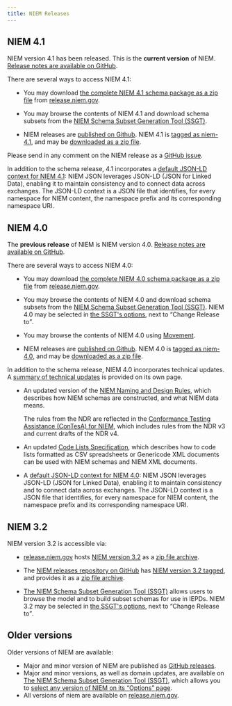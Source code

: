 ```yaml
---
title: NIEM Releases
---
```


<style type="text/css"> 
    ul { margin-left: 1em; }
</style>

## NIEM 4.1

NIEM version 4.1 has been released. This is the **current version** of NIEM. [Release notes are available on GitHub](https://github.com/NIEM/NIEM-Releases/releases/tag/niem-4.1).

There are several ways to access NIEM 4.1:

- You may download
  [the complete NIEM 4.1 schema package as a zip file](https://release.niem.gov/niem/4.1/niem-4.1.rel.zip)
  from [release.niem.gov](https://release.niem.gov/niem/4.1/).

- You may browse the contents of NIEM 4.1 and download schema subsets from the
  [NIEM Schema Subset Generation Tool (SSGT)](https://tools.niem.gov/niemtools/ssgt/index.iepd).

- NIEM releases are
  [published on Github](https://github.com/NIEM/NIEM-Releases). NIEM 4.1 is
  [tagged as niem-4.1](https://github.com/NIEM/NIEM-Releases/releases/tag/niem-4.1),
  and may be
  [downloaded as a zip file](https://github.com/NIEM/NIEM-Releases/archive/niem-4.1.zip).

Please send in any comment on the NIEM release as a [GitHub issue](https://github.com/NIEM/NIEM-Releases/issues).

In addition to the schema release, 4.1 incorporates a
  [default JSON-LD context for NIEM 4.1](https://release.niem.gov/jsonld-context/niem-4.1-context.jsonld):
  NIEM JSON leverages JSON-LD (JSON for Linked Data), enabling it to maintain
  consistency and to connect data across exchanges. The JSON-LD context is a
  JSON file that identifies, for every namespace for NIEM content, the namespace
  prefix and its corresponding namespace URI.

## NIEM 4.0

The **previous release** of NIEM is NIEM version 4.0. [Release notes are available on GitHub](https://github.com/NIEM/NIEM-Releases/releases/tag/niem-4.0).

There are several ways to access NIEM 4.0:

- You may download
  [the complete NIEM 4.0 schema package as a zip file](https://release.niem.gov/niem/4.0/niem-4.0.rel.zip)
  from [release.niem.gov](https://release.niem.gov/niem/4.0/).

- You may browse the contents of NIEM 4.0 and download schema subsets from the
  [NIEM Schema Subset Generation Tool (SSGT)](https://tools.niem.gov/niemtools/ssgt/index.iepd).
  NIEM 4.0 may be selected in [the SSGT's options](https://tools.niem.gov/niemtools/ssgt/SSGT-Options.iepd),
  next to <q>Change Release to</q>.

- You may browse the contents of NIEM 4.0 using [Movement](https://beta.movement.niem.gov).

- NIEM releases are
  [published on Github](https://github.com/NIEM/NIEM-Releases). NIEM 4.0 is
  [tagged as niem-4.0](https://github.com/NIEM/NIEM-Releases/releases/tag/niem-4.0),
  and may be
  [downloaded as a zip file](https://github.com/NIEM/NIEM-Releases/archive/niem-4.0.zip).

In addition to the schema release, NIEM 4.0 incorporates technical updates. A
[summary of technical updates](v4.0-technical-changes) is provided on its own
page.

- An updated version of the
  [NIEM Naming and Design Rules](https://github.com/NIEM/NIEM-NDR), which
  describes how NIEM schemas are constructed, and what NIEM data means.

  The rules from the NDR are reflected in the [Conformance Testing Assistance
  (ConTesA) for NIEM](https://tools.niem.gov/contesa/), which includes rules
  from the NDR v3 and current drafts of the NDR v4.

- An updated
  [Code Lists Specification](https://github.com/NIEM/NIEM-Code-Lists-Spec),
  which describes how to code lists formatted as CSV spreadsheets or Genericode
  XML documents can be used with NIEM schemas and NIEM XML documents.

- A
  [default JSON-LD context for NIEM 4.0](https://release.niem.gov/jsonld-context/niem-4.0-context.jsonld):
  NIEM JSON leverages JSON-LD (JSON for Linked Data), enabling it to maintain
  consistency and to connect data across exchanges. The JSON-LD context is a
  JSON file that identifies, for every namespace for NIEM content, the namespace
  prefix and its corresponding namespace URI.

## NIEM 3.2

NIEM version 3.2 is accessible via:

- [release.niem.gov](https://release.niem.gov/niem) hosts [NIEM version 3.2](https://release.niem.gov/niem/3.2) as a [zip file archive](https://release.niem.gov/niem/3.2/niem-3.2.rel.zip).

- The [NIEM releases repository on GitHub](https://github.com/NIEM/NIEM-Releases/) 
    has [NIEM version 3.2 tagged](https://github.com/NIEM/NIEM-Releases/releases/tag/niem-3.2),
    and provides it as a [zip file archive](https://github.com/NIEM/NIEM-Releases/archive/niem-3.2.zip).

- [The NIEM Schema Subset Generation Tool (SSGT)](https://tools.niem.gov/niemtools/ssgt/index.iepd)
    allows users to browse the model and to build subset schemas for use in
    IEPDs. NIEM 3.2 may be selected in
    [the SSGT's options](https://tools.niem.gov/niemtools/ssgt/SSGT-Options.iepd),
    next to <q>Change Release to</q>.

## Older versions

Older versions of NIEM are available:

- Major and minor version of NIEM are published as
  [GitHub releases](https://github.com/NIEM/NIEM-Releases/releases).
- Major and minor versions, as well as domain updates, are available on
    [The NIEM Schema Subset Generation Tool (SSGT)](https://tools.niem.gov/niemtools/ssgt/index.iepd),
    which allows you to
    [select any version of NIEM on its <q>Options</q> page](https://tools.niem.gov/niemtools/ssgt/SSGT-Options.iepd).
- All versions of niem are available on
  [release.niem.gov](https://release.niem.gov/niem/).
